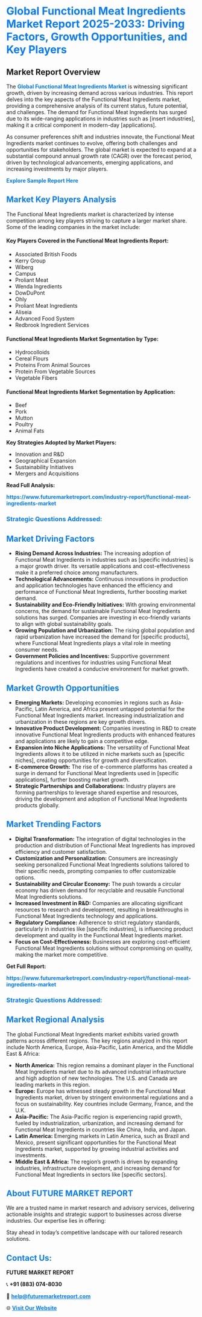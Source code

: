 <h1 style="color: #007BFF;">Global Functional Meat Ingredients Market Report 2025-2033: Driving Factors, Growth Opportunities, and Key Players</h1>

<section id="overview">
<h2>Market Report Overview</h2>
<p>The <a href="https://www.futuremarketreport.com/industry-report/functional-meat-ingredients-market" style="color: #007BFF; text-decoration: none;"><strong>Global Functional Meat Ingredients Market</strong></a> is witnessing significant growth, driven by increasing demand across various industries. This report delves into the key aspects of the Functional Meat Ingredients market, providing a comprehensive analysis of its current status, future potential, and challenges. The demand for Functional Meat Ingredients has surged due to its wide-ranging applications in industries such as [insert industries], making it a critical component in modern-day [applications].</p>
<p>As consumer preferences shift and industries innovate, the Functional Meat Ingredients market continues to evolve, offering both challenges and opportunities for stakeholders. The global market is expected to expand at a substantial compound annual growth rate (CAGR) over the forecast period, driven by technological advancements, emerging applications, and increasing investments by major players.</p>
</section>

<section id="overview">
<p><a href="https://www.futuremarketreport.com/request-sample/reportId=61704" style="color: #007BFF; text-decoration: none;"><strong>Explore Sample Report Here</strong></a></p>
</section>

<section id="key-players">
<h2 style="color: #007BFF;">Market Key Players Analysis</h2>
<p>The Functional Meat Ingredients market is characterized by intense competition among key players striving to capture a larger market share. Some of the leading companies in the market include:</p>
<h4>Key Players Covered in the Functional Meat Ingredients Report:</h4>
<ul><li>Associated British Foods</li><li>Kerry Group</li><li>Wiberg</li><li>Campus</li><li>Proliant Meat</li><li>Wenda Ingredients</li><li>DowDuPont</li><li>Ohly</li><li>Proliant Meat Ingredients</li><li>Aliseia</li><li>Advanced Food System</li><li>Redbrook Ingredient Services</li></ul>
<h4>Functional Meat Ingredients Market Segmentation by Type:</h4>
<ul><li>Hydrocolloids</li><li>Cereal Flours</li><li>Proteins From Animal Sources</li><li>Protein From Vegetable Sources</li><li>Vegetable Fibers</li></ul>

<h4>Functional Meat Ingredients Market Segmentation by Application:</h4>
<ul><li>Beef</li><li>Pork</li><li>Mutton</li><li>Poultry</li><li>Animal Fats</li></ul>
<p><strong>Key Strategies Adopted by Market Players:</strong></p>
<ul>
<li>Innovation and R&D</li>
<li>Geographical Expansion</li>
<li>Sustainability Initiatives</li>
<li>Mergers and Acquisitions</li>
</ul>
</section>

<section>
<p><strong>Read Full Analysis: </strong></p><a href="https://www.futuremarketreport.com/industry-report/functional-meat-ingredients-market" style="color: #007BFF; text-decoration: none;"><strong>https://www.futuremarketreport.com/industry-report/functional-meat-ingredients-market</strong></a>
<h3 style="color: #007BFF;">Strategic Questions Addressed:</h3>
</section>

<section id="driving-factors">
<h2 style="color: #007BFF;">Market Driving Factors</h2>
<ul>
<li><strong>Rising Demand Across Industries:</strong> The increasing adoption of Functional Meat Ingredients in industries such as [specific industries] is a major growth driver. Its versatile applications and cost-effectiveness make it a preferred choice among manufacturers.</li>
<li><strong>Technological Advancements:</strong> Continuous innovations in production and application technologies have enhanced the efficiency and performance of Functional Meat Ingredients, further boosting market demand.</li>
<li><strong>Sustainability and Eco-Friendly Initiatives:</strong> With growing environmental concerns, the demand for sustainable Functional Meat Ingredients solutions has surged. Companies are investing in eco-friendly variants to align with global sustainability goals.</li>
<li><strong>Growing Population and Urbanization:</strong> The rising global population and rapid urbanization have increased the demand for [specific products], where Functional Meat Ingredients plays a vital role in meeting consumer needs.</li>
<li><strong>Government Policies and Incentives:</strong> Supportive government regulations and incentives for industries using Functional Meat Ingredients have created a conducive environment for market growth.</li>
</ul>
</section>

<section id="growth-opportunities">
<h2 style="color: #007BFF;">Market Growth Opportunities</h2>
<ul>
<li><strong>Emerging Markets:</strong> Developing economies in regions such as Asia-Pacific, Latin America, and Africa present untapped potential for the Functional Meat Ingredients market. Increasing industrialization and urbanization in these regions are key growth drivers.</li>
<li><strong>Innovative Product Development:</strong> Companies investing in R&D to create innovative Functional Meat Ingredients products with enhanced features and applications are likely to gain a competitive edge.</li>
<li><strong>Expansion into Niche Applications:</strong> The versatility of Functional Meat Ingredients allows it to be utilized in niche markets such as [specific niches], creating opportunities for growth and diversification.</li>
<li><strong>E-commerce Growth:</strong> The rise of e-commerce platforms has created a surge in demand for Functional Meat Ingredients used in [specific applications], further boosting market growth.</li>
<li><strong>Strategic Partnerships and Collaborations:</strong> Industry players are forming partnerships to leverage shared expertise and resources, driving the development and adoption of Functional Meat Ingredients products globally.</li>
</ul>
</section>

<section id="trending-factors">
<h2 style="color: #007BFF;">Market Trending Factors</h2>
<ul>
<li><strong>Digital Transformation:</strong> The integration of digital technologies in the production and distribution of Functional Meat Ingredients has improved efficiency and customer satisfaction.</li>
<li><strong>Customization and Personalization:</strong> Consumers are increasingly seeking personalized Functional Meat Ingredients solutions tailored to their specific needs, prompting companies to offer customizable options.</li>
<li><strong>Sustainability and Circular Economy:</strong> The push towards a circular economy has driven demand for recyclable and reusable Functional Meat Ingredients solutions.</li>
<li><strong>Increased Investment in R&D:</strong> Companies are allocating significant resources to research and development, resulting in breakthroughs in Functional Meat Ingredients technology and applications.</li>
<li><strong>Regulatory Compliance:</strong> Adherence to strict regulatory standards, particularly in industries like [specific industries], is influencing product development and quality in the Functional Meat Ingredients market.</li>
<li><strong>Focus on Cost-Effectiveness:</strong> Businesses are exploring cost-efficient Functional Meat Ingredients solutions without compromising on quality, making the market more competitive.</li>
</ul>
</section>

<section>
<p><strong>Get Full Report: </strong></p><a href="https://www.futuremarketreport.com/industry-report/functional-meat-ingredients-market" style="color: #007BFF; text-decoration: none;"><strong>https://www.futuremarketreport.com/industry-report/functional-meat-ingredients-market</strong></a>
<h3 style="color: #007BFF;">Strategic Questions Addressed:</h3>
</section>


<section id="regional-analysis">
<h2 style="color: #007BFF;">Market Regional Analysis</h2>
<p>The global Functional Meat Ingredients market exhibits varied growth patterns across different regions. The key regions analyzed in this report include North America, Europe, Asia-Pacific, Latin America, and the Middle East & Africa:</p>
<ul>
<li><strong>North America:</strong> This region remains a dominant player in the Functional Meat Ingredients market due to its advanced industrial infrastructure and high adoption of new technologies. The U.S. and Canada are leading markets in this region.</li>
<li><strong>Europe:</strong> Europe has witnessed steady growth in the Functional Meat Ingredients market, driven by stringent environmental regulations and a focus on sustainability. Key countries include Germany, France, and the U.K.</li>
<li><strong>Asia-Pacific:</strong> The Asia-Pacific region is experiencing rapid growth, fueled by industrialization, urbanization, and increasing demand for Functional Meat Ingredients in countries like China, India, and Japan.</li>
<li><strong>Latin America:</strong> Emerging markets in Latin America, such as Brazil and Mexico, present significant opportunities for the Functional Meat Ingredients market, supported by growing industrial activities and investments.</li>
<li><strong>Middle East & Africa:</strong> The region’s growth is driven by expanding industries, infrastructure development, and increasing demand for Functional Meat Ingredients in sectors like [specific sectors].</li>
</ul>
</section>

<footer>
<h2 style="color: #007BFF;">About FUTURE MARKET REPORT</h2>
<p>We are a trusted name in market research and advisory services, delivering actionable insights and strategic support to businesses across diverse industries. Our expertise lies in offering:</p>

<p>Stay ahead in today’s competitive landscape with our tailored research solutions.</p>

<h2 style="color: #007BFF;">Contact Us:</h2>
<p><strong>FUTURE MARKET REPORT</strong></p>
<p>📞 <strong>+91 (883) 074-8030</strong></p>
<p>📧 <strong><a href="mailto:help@futuremarketreport.com" style="color: #007BFF;">help@futuremarketreport.com</a></strong></p>
<p>🌐 <strong><a href="https://www.futuremarketreport.com/" style="color: #007BFF;">Visit Our Website</a></strong></p>
</footer>